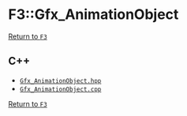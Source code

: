 # F3::Gfx_AnimationObject

[Return to `F3`](/docs/F3.md)

## C++

- [`Gfx_AnimationObject.hpp`](/c++/include/Gfx_AnimationObject.hpp)
- [`Gfx_AnimationObject.cpp`](/c++/source/Gfx_AnimationObject.cpp)

[Return to `F3`](/docs/F3.md)